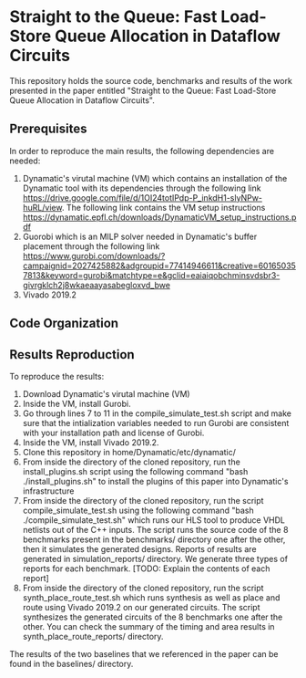 # Straight to the Queue: Fast Load-Store Queue Allocation in Dataflow Circuits

This repository holds the source code, benchmarks and results of the work presented in the paper entitled "Straight to the Queue: Fast Load-Store Queue Allocation in Dataflow Circuits".

## Prerequisites

In order to reproduce the main results, the following dependencies are needed:
1) Dynamatic's virutal machine (VM) which contains an installation of the Dynamatic tool with its dependencies through the following link https://drive.google.com/file/d/1OI24totIPdp-P_inkdH1-slyNPw-huRL/view. The following link contains the VM setup instructions https://dynamatic.epfl.ch/downloads/DynamaticVM_setup_instructions.pdf
2) Guorobi which is an MILP solver needed in Dynamatic's buffer placement through the following link https://www.gurobi.com/downloads/?campaignid=2027425882&adgroupid=77414946611&creative=601650357813&keyword=gurobi&matchtype=e&gclid=eaiaiqobchminsvdsbr3-givrgklch2j8wkaeaayasabegloxvd_bwe
3) Vivado 2019.2

## Code Organization 

## Results Reproduction

To reproduce the results:
1) Download Dynamatic's virutal machine (VM)
2) Inside the VM, install Gurobi.
3) Go through lines 7 to 11 in the compile_simulate_test.sh script and make sure that the intialization variables needed to run Gurobi are consistent with your installation path and license of Gurobi. 
4) Inside the VM, install Vivado 2019.2.
5) Clone this repository in home/Dynamatic/etc/dynamatic/
6) From inside the directory of the cloned repository, run the install_plugins.sh script using the following command "bash ./install_plugins.sh" to install the plugins of this paper into Dynamatic's infrastructure
7) From inside the directory of the cloned repository, run the script compile_simulate_test.sh using the following command "bash ./compile_simulate_test.sh" which runs our HLS tool to produce VHDL netlists out of the C++ inputs. The script runs the source code of the 8 benchmarks present in the benchmarks/ directory one after the other, then it simulates the generated designs. Reports of results are generated in simulation_reports/ directory. We generate three types of reports for each benchmark. [TODO: Explain the contents of each report]
8) From inside the directory of the cloned repository, run the script synth_place_route_test.sh which runs synthesis as well as place and route using Vivado 2019.2 on our generated circuits. The script synthesizes the generated circuits of the 8 benchmarks one after the other. You can check the summary of the timing and area results in synth_place_route_reports/ directory.

The results of the two baselines that we referenced in the paper can be found in the baselines/ directory.

